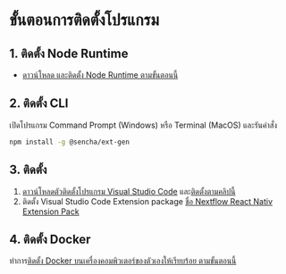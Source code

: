
# ขั้นตอนการติดตั้งโปรแกรม

## 1. ติดตั้ง Node Runtime

- [ดาวน์โหลด และติดตั้ง Node Runtime ตามขั้นตอนนี้](https://github.com/teerasej/node-handbook/blob/master/install-nodejs.md)


## 2. ติดตั้ง CLI

เปิดโปรแกรม Command Prompt (Windows) หรือ Terminal (MacOS) และรันคำสั่ง 

```bash
npm install -g @sencha/ext-gen
```


## 3. ติดตั้ง

1. [ดาวน์โหลดตัวติดตั้งโปรแกรม Visual Studio Code](https://code.visualstudio.com/) และ[ติดตั้งตามคลิปนี้](https://www.youtube.com/watch?v=JDHg2O6VSvs)
2. ติดตั้ง Visual Studio Code Extension package [ชื่อ Nextflow React Nativ Extension Pack](https://marketplace.visualstudio.com/items?itemName=teerasej.nextflow-react-native-pack)

## 4. ติดตั้ง Docker

ทำการ[ติดตั้ง Docker บนเครื่องคอมพิวเตอร์ของตัวเองให้เรียบร้อย ตามขั้นตอนนี้](https://github.com/teerasej/docker-handbook/blob/master/setup.md)